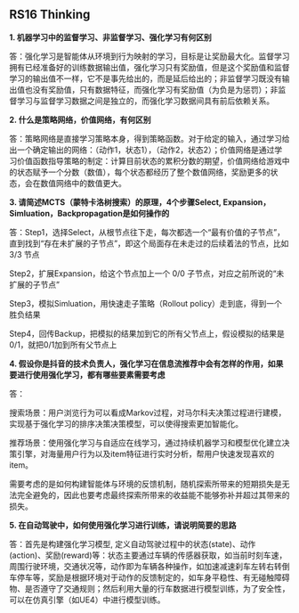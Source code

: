 ## RS16 Thinking
**1. 机器学习中的监督学习、非监督学习、强化学习有何区别**

答：强化学习是智能体从环境到行为映射的学习，目标是让奖励最大化。监督学习拥有已经准备好的训练数据输出值，强化学习只有奖励值，但是这个奖励值和监督学习的输出值不一样，它不是事先给出的，而是延后给出的；非监督学习既没有输出值也没有奖励值，只有数据特征，而强化学习有奖励值（为负是为惩罚）；非监督学习与监督学习数据之间是独立的，而强化学习数据间具有前后依赖关系。

**2. 什么是策略网络，价值网络，有何区别**

答：策略网络是直接学习策略本身，得到策略函数。对于给定的输入，通过学习给出一个确定输出的网络：（动作1，状态1），（动作2，状态2）；价值网络是通过学习价值函数指导策略的制定：计算目前状态的累积分数的期望，价值网络给游戏中的状态赋予一个分数（数值），每个状态都经历了整个数值网络，奖励更多的状态，会在数值网络中的数值更大。

**3.  请简述MCTS（蒙特卡洛树搜索）的原理，4个步骤Select, Expansion，Simluation，Backpropagation是如何操作的**

答：Step1，选择Select，从根节点往下走，每次都选一个“最有价值的子节点”，直到找到“存在未扩展的子节点”，即这个局面存在未走过的后续着法的节点，比如 3/3 节点

Step2，扩展Expansion，给这个节点加上一个 0/0 子节点，对应之前所说的“未扩展的子节点”

Step3，模拟Simluation，用快速走子策略（Rollout policy）走到底，得到一个胜负结果

Step4，回传Backup，把模拟的结果加到它的所有父节点上，假设模拟的结果是 0/1，就把0/1加到所有父节点上 

**4.  假设你是抖音的技术负责人，强化学习在信息流推荐中会有怎样的作用，如果要进行使用强化学习，都有哪些要素需要考虑**

答：

搜索场景：用户浏览行为可以看成Markov过程，对马尔科夫决策过程进行建模，实现基于强化学习的排序决策决策模型，可以使得搜索更加智能化。

推荐场景：使用强化学习与自适应在线学习，通过持续机器学习和模型优化建立决策引擎，对海量用户行为以及item特征进行实时分析，帮用户快速发现喜欢的item。

需要考虑的是如何构建智能体与环境的反馈机制，随机探索所带来的短期损失是无法完全避免的，因此也要考虑最终探索所带来的收益能不能够弥补并超过其带来的损失。

**5.  在自动驾驶中，如何使用强化学习进行训练，请说明简要的思路**

答：首先是构建强化学习模型, 定义自动驾驶过程中的状态(state)、动作(action)、奖励(reward)等：状态主要通过车辆的传感器获取，如当前时刻车速，周围行驶环境，交通状况等，动作即为车辆各种操作，如加速减速刹车左转右转倒车停车等，奖励是根据环境对于动作的反馈制定的，如车身平稳性、有无碰触障碍物、是否遵守了交通规则；然后利用大量的行车数据进行模型训练，为了安全性，可以在仿真引擎（如UE4）中进行模型训练。

